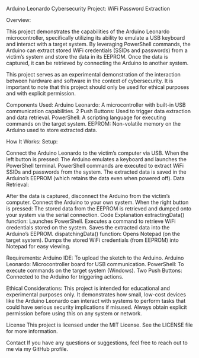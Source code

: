 Arduino Leonardo Cybersecurity Project: WiFi Password Extraction

Overview:

This project demonstrates the capabilities of the Arduino Leonardo microcontroller, specifically utilizing its ability to emulate a USB keyboard and interact with a target system. By leveraging PowerShell commands, the Arduino can extract stored WiFi credentials (SSIDs and passwords) from a victim’s system and store the data in its EEPROM. Once the data is captured, it can be retrieved by connecting the Arduino to another system.

This project serves as an experimental demonstration of the interaction between hardware and software in the context of cybersecurity. It is important to note that this project should only be used for ethical purposes and with explicit permission.

Components Used:
Arduino Leonardo: A microcontroller with built-in USB communication capabilities.
2 Push Buttons: Used to trigger data extraction and data retrieval.
PowerShell: A scripting language for executing commands on the target system.
EEPROM: Non-volatile memory on the Arduino used to store extracted data.

How It Works:
Setup:

Connect the Arduino Leonardo to the victim’s computer via USB.
When the left button is pressed:
The Arduino emulates a keyboard and launches the PowerShell terminal.
PowerShell commands are executed to extract WiFi SSIDs and passwords from the system.
The extracted data is saved in the Arduino’s EEPROM (which retains the data even when powered off).
Data Retrieval:

After the data is captured, disconnect the Arduino from the victim’s computer.
Connect the Arduino to your own system.
When the right button is pressed:
The stored data from the EEPROM is retrieved and dumped onto your system via the serial connection.
Code Explanation
extractingData() function:
Launches PowerShell.
Executes a command to retrieve WiFi credentials stored on the system.
Saves the extracted data into the Arduino’s EEPROM.
dispatchingData() function:
Opens Notepad (on the target system).
Dumps the stored WiFi credentials (from EEPROM) into Notepad for easy viewing.

Requirements:
Arduino IDE: To upload the sketch to the Arduino.
Arduino Leonardo: Microcontroller board for USB communication.
PowerShell: To execute commands on the target system (Windows).
Two Push Buttons: Connected to the Arduino for triggering actions.

Ethical Considerations:
This project is intended for educational and experimental purposes only. It demonstrates how small, low-cost devices like the Arduino Leonardo can interact with systems to perform tasks that could have serious security implications if misused. Always obtain explicit permission before using this on any system or network.

License
This project is licensed under the MIT License. See the LICENSE file for more information.

Contact
If you have any questions or suggestions, feel free to reach out to me via my GitHub profile.

